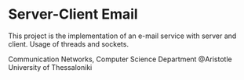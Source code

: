 # Server-Client Email
This project is the implementation of an e-mail service with server and client.
Usage of threads and sockets.

Communication Networks,
Computer Science Department
@Aristotle University of Thessaloniki
